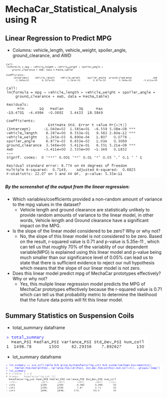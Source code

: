 # MechaCar_Statistical_Analysis using R 

## Linear Regression to Predict MPG
- Columns: vehicle_length, vehicle_weight, spoiler_angle, ground_clearance, and AWD

![Deliverable1_1](Deliverable1_1.png)
![Deliverable1_2](Deliverable1_2.png)

##### By the screenshot of the output from the linear regression:
- Which variables/coefficients provided a non-random amount of variance to the mpg values in the dataset?
  - Vehicle length and ground clearance are statistically unlikely to provide random amounts of variance to the linear model, 
      in other words, Vehicle length and Ground clearance have a significant impact on the MPG. 
- Is the slope of the linear model considered to be zero? Why or why not?
  - No, the slope of this linear model is not considered to be zero. Based on the result, r-squared value is 0.71 and p-value is 5.35e-11 ,
       which can tell us that roughly 70% of the variablity of our dependent variable(MPG) is explained using this linear model and
       p-value being much smaller than our significance level of 0.05% can lead us to state that there is sufficient evidence to reject our null hypothesis
       which means that the slope of our linear model is not zero. 
- Does this linear model predict mpg of MechaCar prototypes effectively? Why or why not?
  - Yes, this muliple linear regression model predicts the MPG of MechaCar prototypes effectively because the r-squared value is 0.71 which
     can tell us that probability metric to determine the likelihood that the future data points will fit this linear model. 
  
## Summary Statistics on Suspension Coils
- total_summary dataframe

![Deliverable2_1](Deliverable2_1.png)

- lot_summary dataframe

![Deliverable2_2](Deliverable2_2.png)



